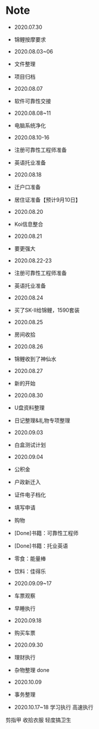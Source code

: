 # Note

- 2020.07.30
- 锦鲤按摩要求

- 2020.08.03~06
- 文件整理
- 项目归档

- 2020.08.07
- 软件可靠性交接

- 2020.08.08~11
- 电脑系统净化

- 2020.08.10-16
- 注册可靠性工程师准备
- 英语托业准备

- 2020.08.18
- 迁户口准备
- 居住证准备【预计9月10日】

- 2020.08.20
- Koi信息整合

- 2020.08.21
- 要更强大

- 2020.08.22-23
- 注册可靠性工程师准备
- 英语托业准备

- 2020.08.24
- 买了SK-II给锦鲤，1590套装

- 2020.08.25
- 房间收拾

- 2020.08.26
- 锦鲤收到了神仙水

- 2020.08.27
- 新的开始

- 2020.08.30
- U盘资料整理
- 日记整理&礼物专项整理

- 2020.09.03
- 白盒测试计划

- 2020.09.04
- 公积金
- 户政新迁入
-    证件电子档化
-    填写申请
- 购物
-    [Done]书籍：可靠性工程师
-    [Done]书籍：托业英语
-    零食：能量棒
-    饮料：佳得乐

- 2020.09.09~17
- 车票观察
- 早睡执行

- 2020.09.18
- 购买车票

- 2020.09.30
- 理财执行
- 杂物整理 done

- 2020.10.09
- 事务整理

- 2020.10.17~18
学习执行
高速执行

剪指甲
收拾衣服
轻度搞卫生
